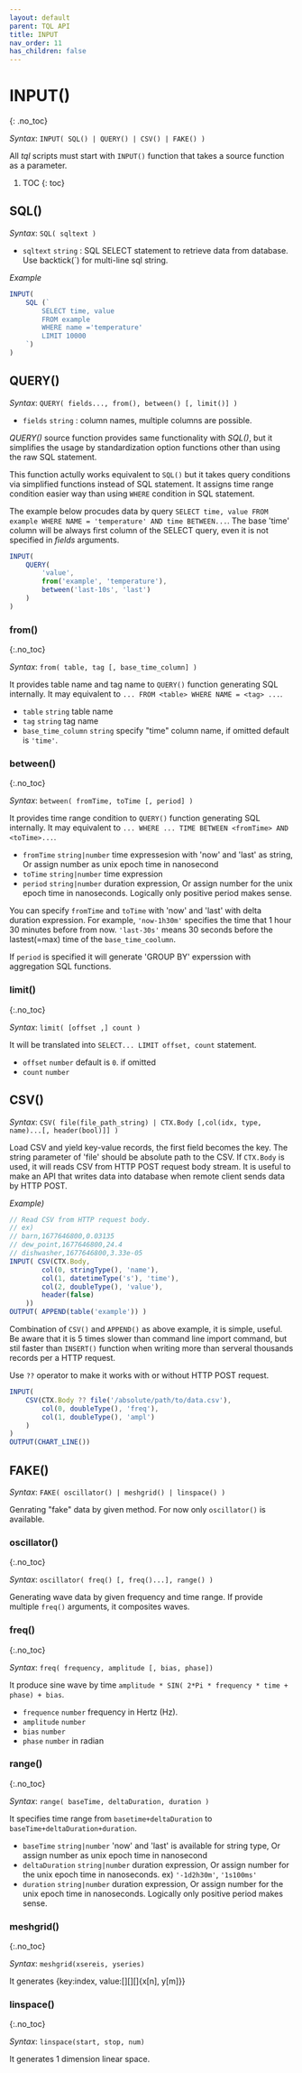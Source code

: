 ```yaml
---
layout: default
parent: TQL API
title: INPUT
nav_order: 11
has_children: false
---
```


# INPUT()
{: .no_toc}

*Syntax*: `INPUT( SQL() | QUERY() | CSV() | FAKE() )`

All *tql* scripts must start with `INPUT()` function that takes a source function as a parameter.


1. TOC
{: toc}

## SQL()

*Syntax*: `SQL( sqltext )`

- `sqltext` `string` : SQL SELECT statement to retrieve data from database. Use backtick(`) for multi-line sql string.

*Example*

```js
INPUT(
    SQL (`
        SELECT time, value 
        FROM example 
        WHERE name ='temperature'
        LIMIT 10000
    `)
)
```

## QUERY()

*Syntax*: `QUERY( fields..., from(), between() [, limit()] )`

- `fields` `string` : column names, multiple columns are possible.

*QUERY()* source function provides same functionality with *SQL()*, but it simplifies the usage by standardization option functions other than using the raw SQL statement.

This function actully works equivalent to `SQL()` but it takes query conditions via simplified functions instead of SQL statement.
It assigns time range condition easier way than using `WHERE` condition in SQL statement.

The example below procudes data by query `SELECT time, value FROM example WHERE NAME = 'temperature' AND time BETWEEN...`.
The base 'time' column will be always first column of the SELECT query, even it is not specified in *fields* arguments.

```js
INPUT(
    QUERY(
        'value',
        from('example', 'temperature'),
        between('last-10s', 'last')
    )
)
```

### from()
{:.no_toc}

*Syntax*: `from( table, tag [, base_time_column] )`

It provides table name and tag name to `QUERY()` function generating SQL internally. It may equivalent to `... FROM <table> WHERE NAME = <tag> ...`.

- `table` `string` table name
- `tag` `string` tag name
- `base_time_column` `string` specify "time" column name, if omitted default is `'time'`.

### between()
{:.no_toc}

*Syntax*: `between( fromTime, toTime [, period] )`

It provides time range condition to `QUERY()` function generating SQL internally.
It may equivalent to `... WHERE ... TIME BETWEEN <fromTime> AND <toTime>...`.

- `fromTime` `string|number` time expressesion with 'now' and 'last' as string, Or assign number as unix epoch time in nanosecond
- `toTime` `string|number` time expression
- `period` `string|number` duration expression, Or assign number for the unix epoch time in nanoseconds. Logically only positive period makes sense.

You can specify `fromTime` and `toTime` with 'now' and 'last' with delta duration expression. 
For example, `'now-1h30m'` specifies the time that 1 hour 30 minutes before from now.
`'last-30s'` means 30 seconds before the lastest(=max) time of the `base_time_coolumn`.

If `period` is specified it will generate 'GROUP BY' experssion with aggregation SQL functions.

### limit()
{:.no_toc}

*Syntax*: `limit( [offset ,] count )`

It will be translated into `SELECT... LIMIT offset, count` statement.

- `offset` `number` default is `0`. if omitted
- `count` `number`

<!--### DUMP() -->

## CSV()

*Syntax*: `CSV( file(file_path_string) | CTX.Body [,col(idx, type, name)...[, header(bool)]] )`

Load CSV and yield key-value records, the first field becomes the key.
The string parameter of 'file' should be absolute path to the CSV.
If `CTX.Body` is used, it will reads CSV from HTTP POST request body stream. It is useful to make an API that writes data into database when remote client sends data by HTTP POST.

*Example)*

```js
// Read CSV from HTTP request body.
// ex)
// barn,1677646800,0.03135
// dew_point,1677646800,24.4
// dishwasher,1677646800,3.33e-05
INPUT( CSV(CTX.Body, 
        col(0, stringType(), 'name'),
        col(1, datetimeType('s'), 'time'),
        col(2, doubleType(), 'value'),
        header(false)
    ))
OUTPUT( APPEND(table('example')) )
```

Combination of `CSV()` and `APPEND()` as above example, it is simple, useful. Be aware that it is 5 times slower than command line import command, but stil faster than `INSERT()` function when writing more than serveral thousands records per a HTTP request.

Use `??` operator to make it works with or without HTTP POST request.

```js
INPUT(
    CSV(CTX.Body ?? file('/absolute/path/to/data.csv'),
        col(0, doubleType(), 'freq'),
        col(1, doubleType(), 'ampl')
    )
)
OUTPUT(CHART_LINE())
```

## FAKE()

*Syntax*: `FAKE( oscillator() | meshgrid() | linspace() )`

Genrating "fake" data by given method. For now only `oscillator()` is available.

### oscillator()
{:.no_toc}

*Syntax*: `oscillator( freq() [, freq()...], range() )`

Generating wave data by given frequency and time range. If provide multiple `freq()` arguments, it composites waves.

### freq()
{:.no_toc}

*Syntax*: `freq( frequency, amplitude [, bias, phase])`

It produce sine wave by time `amplitude * SIN( 2*Pi * frequency * time + phase) + bias`.

- `frequence` `number` frequency in Hertz (Hz).
- `amplitude` `number`
- `bias` `number`
- `phase` `number` in radian

### range()
{:.no_toc}

*Syntax*: `range( baseTime, deltaDuration, duration )`

It specifies time range from `basetime+deltaDuration` to `baseTime+deltaDuration+duration`.

- `baseTime` `string|number` 'now' and 'last' is available for string type, Or assign number as unix epoch time in nanosecond
- `deltaDuration` `string|number` duration expression, Or assign number for the unix epoch time in nanoseconds. ex) `'-1d2h30m'`, `'1s100ms'`
- `duration` `string|number` duration expression, Or assign number for the unix epoch time in nanoseconds. Logically only positive period makes sense.

### meshgrid()
{:.no_toc}

*Syntax*: `meshgrid(xsereis, yseries)`

It generates {key:index, value:[][][]{x[n], y[m]}}

### linspace()
{:.no_toc}

*Syntax*: `linspace(start, stop, num)`

It generates 1 dimension linear space.
